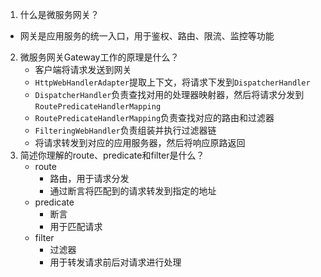 1. 什么是微服务网关？
+ 网关是应用服务的统一入口，用于鉴权、路由、限流、监控等功能
2. 微服务网关Gateway工作的原理是什么？
   + 客户端将请求发送到网关
   + `HttpWebHandlerAdapter`提取上下文，将请求下发到`DispatcherHandler`
   + `DispatcherHandler`负责查找对用的处理器映射器，然后将请求分发到`RoutePredicateHandlerMapping`
   + `RoutePredicateHandlerMapping`负责查找对应的路由和过滤器
   + `FilteringWebHandler`负责组装并执行过滤器链
   + 将请求转发到对应的应用服务器，然后将响应原路返回
3. 简述你理解的route、predicate和filter是什么？
   + route
     + 路由，用于请求分发
     + 通过断言将匹配到的请求转发到指定的地址
   + predicate
     + 断言
     + 用于匹配请求
   + filter
     + 过滤器
     + 用于转发请求前后对请求进行处理

